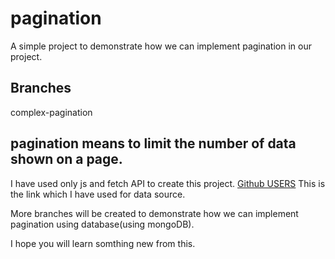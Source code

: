 # pagination

A simple project to demonstrate how we can implement pagination in our project.

## Branches

complex-pagination

## pagination means to limit the number of data shown on a page.

I have used only js and fetch API to create this project. [Github USERS](https://api.github.com/users) This is the link which I have used for data source.

More branches will be created to demonstrate how we can implement pagination using database(using mongoDB).

I hope you will learn somthing new from this.
